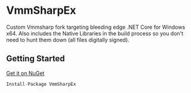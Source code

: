 # VmmSharpEx

Custom Vmmsharp fork targeting bleeding edge .NET Core for Windows x64. Also includes the Native Libraries in the build process so you don't need to hunt them down (all files digitally signed).

## Getting Started
[Get it on NuGet](https://www.nuget.org/packages/VmmSharpEx)

```csharp
Install-Package VmmSharpEx
```
